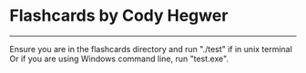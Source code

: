 # Flashcards by Cody Hegwer
---------------------------------------------
Ensure you are in the flashcards directory and run "./test" if in unix terminal
Or if you are using Windows command line, run "test.exe".
